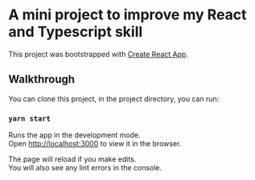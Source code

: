 # A mini project to improve my React and Typescript skill

This project was bootstrapped with [Create React App](https://github.com/facebook/create-react-app).

## Walkthrough

You can clone this project, in the project directory, you can run:

### `yarn start`

Runs the app in the development mode.\
Open [http://localhost:3000](http://localhost:3000) to view it in the browser.

The page will reload if you make edits.\
You will also see any lint errors in the console.
